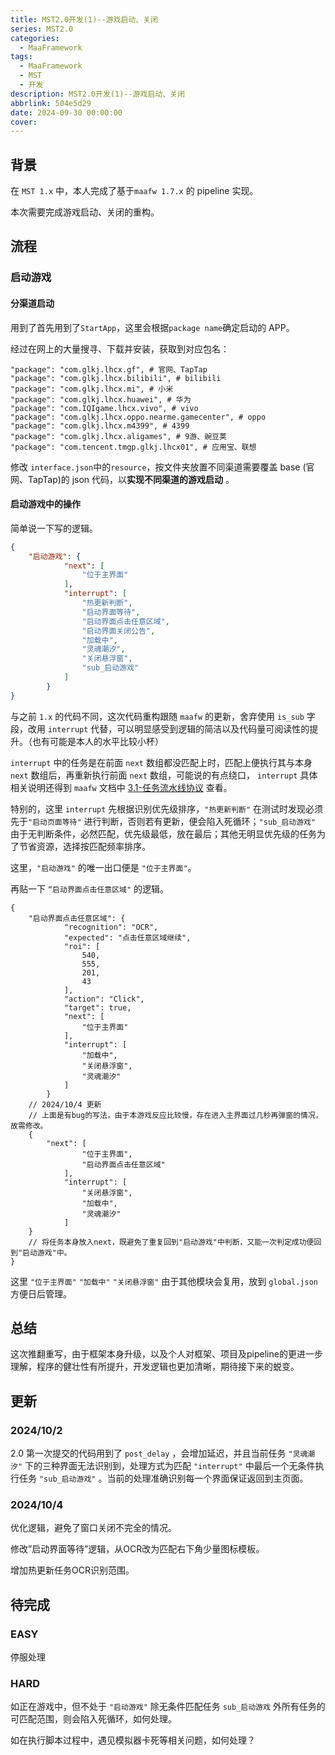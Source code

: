 ```yaml
---
title: MST2.0开发(1)--游戏启动、关闭
series: MST2.0
categories:
  - MaaFramework
tags:
  - MaaFramework
  - MST
  - 开发
description: MST2.0开发(1)--游戏启动、关闭
abbrlink: 504e5d29
date: 2024-09-30 00:00:00
cover:
---
```


## 背景

在 `MST 1.x` 中，本人完成了基于`maafw 1.7.x` 的 pipeline 实现。

本次需要完成游戏启动、关闭的重构。

## 流程

### 启动游戏

#### 分渠道启动

用到了首先用到了`StartApp`，这里会根据`package name`确定启动的 APP。

经过在网上的大量搜寻、下载并安装，获取到对应包名：

```plaintext
"package": "com.glkj.lhcx.gf", # 官网、TapTap
"package": "com.glkj.lhcx.bilibili", # bilibili
"package": "com.glkj.lhcx.mi", # 小米
"package": "com.glkj.lhcx.huawei", # 华为
"package": "com.IQIgame.lhcx.vivo", # vivo
"package": "com.glkj.lhcx.oppo.nearme.gamecenter", # oppo
"package": "com.glkj.lhcx.m4399", # 4399
"package": "com.glkj.lhcx.aligames", # 9游、豌豆荚
"package": "com.tencent.tmgp.glkj.lhcx01", # 应用宝、联想
```

修改 `interface.json`中的`resource`，按文件夹放置不同渠道需要覆盖 base (官网、TapTap)的 json 代码，以**实现不同渠道的游戏启动** 。

#### 启动游戏中的操作

简单说一下写的逻辑。

```json
{
    "启动游戏": {  
            "next": [  
                "位于主界面"  
            ],  
            "interrupt": [  
                "热更新判断",  
                "启动界面等待",  
                "启动界面点击任意区域",  
                "启动界面关闭公告",  
                "加载中",  
                "灵魂潮汐",  
                "关闭悬浮窗",  
                "sub_启动游戏"  
            ]  
        }  
}
```

与之前 `1.x` 的代码不同，这次代码重构跟随 `maafw` 的更新，舍弃使用 `is_sub` 字段，改用 `interrupt` 代替，可以明显感受到逻辑的简洁以及代码量可阅读性的提升。（也有可能是本人的水平比较小杯）

`interrupt` 中的任务是在前面 `next` 数组都没匹配上时，匹配上便执行其与本身 `next` 数组后，再重新执行前面 `next` 数组，可能说的有点绕口， `interrupt` 具体相关说明还得到 `maafw` 文档中 [3.1-任务流水线协议](https://github.com/MaaXYZ/MaaFramework/blob/main/docs/zh_cn/3.1-%E4%BB%BB%E5%8A%A1%E6%B5%81%E6%B0%B4%E7%BA%BF%E5%8D%8F%E8%AE%AE.md) 查看。

特别的，这里 `interrupt` 先根据识别优先级排序，`"热更新判断"` 在测试时发现必须先于`"启动页面等待"` 进行判断，否则若有更新，便会陷入死循环；`"sub_启动游戏"` 由于无判断条件，必然匹配，优先级最低，放在最后；其他无明显优先级的任务为了节省资源，选择按匹配频率排序。

这里，`"启动游戏"` 的唯一出口便是 `"位于主界面"`。

再贴一下 `“启动界面点击任意区域"` 的逻辑。

```jsonc
{
    "启动界面点击任意区域": {  
            "recognition": "OCR",  
            "expected": "点击任意区域继续",  
            "roi": [  
                540,  
                555,  
                201,  
                43  
            ],  
            "action": "Click",  
            "target": true,  
            "next": [  
                "位于主界面"  
            ],  
            "interrupt": [  
                "加载中",  
                "关闭悬浮窗",  
                "灵魂潮汐"  
            ]  
        }  
    // 2024/10/4 更新  
    // 上面是有bug的写法，由于本游戏反应比较慢，存在进入主界面过几秒再弹窗的情况，故需修改。  
    {  
        "next": [  
                "位于主界面",  
                "启动界面点击任意区域"  
            ],  
            "interrupt": [  
                "关闭悬浮窗",  
                "加载中",  
                "灵魂潮汐"  
            ]  
    }  
    // 将任务本身放入next，既避免了重复回到"启动游戏"中判断，又能一次判定成功便回到"启动游戏"中。  
}
```

这里 `"位于主界面"` `"加载中"` `"关闭悬浮窗"` 由于其他模块会复用，放到 `global.json` 方便日后管理。

## 总结

这次推翻重写，由于框架本身升级，以及个人对框架、项目及pipeline的更进一步理解，程序的健壮性有所提升，开发逻辑也更加清晰，期待接下来的蜕变。

## 更新

### 2024/10/2

2.0 第一次提交的代码用到了 `post_delay` ，会增加延迟，并且当前任务 `"灵魂潮汐"` 下的三种界面无法识别到，处理方式为匹配 `"interrupt"` 中最后一个无条件执行任务 `"sub_启动游戏"` 。当前的处理准确识别每一个界面保证返回到主页面。

### 2024/10/4

优化逻辑，避免了窗口关闭不完全的情况。

修改”启动界面等待”逻辑，从OCR改为匹配右下角少量图标模板。

增加热更新任务OCR识别范围。

## 待完成

### EASY

停服处理

### HARD

如正在游戏中，但不处于 `"启动游戏"` 除无条件匹配任务 `sub_启动游戏` 外所有任务的可匹配范围，则会陷入死循环，如何处理。

如在执行脚本过程中，遇见模拟器卡死等相关问题，如何处理？
